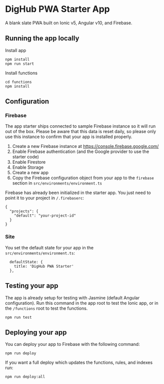 DigHub PWA Starter App
======================

A blank slate PWA built on Ionic v5, Angular v10, and Firebase.

Running the app locally
-----------------------

Install app

```shell script
npm install
npm run start
```
Install functions

```shell script
cd functions
npm install
```

Configuration
-------------

### Firebase

The app starter ships connected to sample Firebase instance so it will run 
out of the box. Please be aware that this data is reset daily, so please only
use this instance to confirm that your app is installed properly.

1. Create a new Firebase instance at https://console.firebase.google.com/
2. Enable Firebase authentication (and the Google provider to use the starter code)
3. Enable Firestore
4. Enable Storage
5. Create a new app 
2. Copy the Firebase configuration object from your app to the `firebase` section in `src/environments/environment.ts`

Firebase has already been initialized in the starter app. You just need to point it to your project in `/.firebaserc`:

```
{
  "projects": {
    "default": "your-project-id"
  }
}
```

### Site

You set the default state for your app in the `src/environments/environment.ts`:

```
  defaultState: {
    title: 'DigHub PWA Starter'
  },
```

Testing your app
----------------

The app is already setup for testing with Jasmine (default Angular configuration). Run this command 
in the app root to test the Ionic app, or in the `/functions` root to test the functions.

```
npm run test
```

Deploying your app
------------------

You can deploy your app to Firebase with the following command:

```
npm run deploy
```

If you want a full deploy which updates the functions, rules, and indexes run:

```
npm run deploy:all
```










